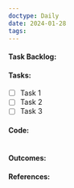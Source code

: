 ```yaml
---
doctype: Daily
date: 2024-01-28
tags:
---
```

#### Task Backlog:


#### Tasks:

- [ ] Task 1
- [ ] Task 2
- [ ] Task 3
#### Code:

```
```
#### Outcomes:


#### References:
